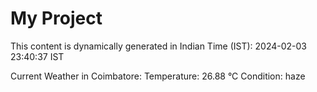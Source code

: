 # My Project

This content is dynamically generated in Indian Time (IST): 2024-02-03 23:40:37 IST


Current Weather in Coimbatore:
Temperature: 26.88 °C
Condition: haze
